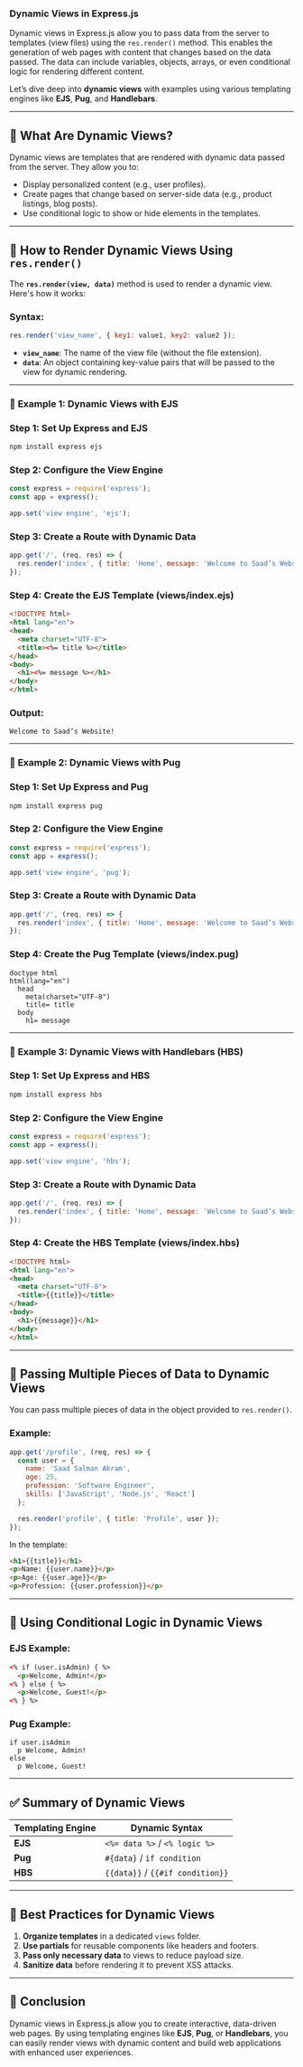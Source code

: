 ### **Dynamic Views in Express.js**  
Dynamic views in Express.js allow you to pass data from the server to templates (view files) using the `res.render()` method. This enables the generation of web pages with content that changes based on the data passed. The data can include variables, objects, arrays, or even conditional logic for rendering different content.

Let’s dive deep into **dynamic views** with examples using various templating engines like **EJS**, **Pug**, and **Handlebars**.

---

## 🧩 **What Are Dynamic Views?**  
Dynamic views are templates that are rendered with dynamic data passed from the server. They allow you to:

- Display personalized content (e.g., user profiles).
- Create pages that change based on server-side data (e.g., product listings, blog posts).
- Use conditional logic to show or hide elements in the templates.

---

## 🔧 **How to Render Dynamic Views Using `res.render()`**

The **`res.render(view, data)`** method is used to render a dynamic view. Here's how it works:

### **Syntax:**
```javascript
res.render('view_name', { key1: value1, key2: value2 });
```

- **`view_name`**: The name of the view file (without the file extension).
- **`data`**: An object containing key-value pairs that will be passed to the view for dynamic rendering.

---

### 📝 **Example 1: Dynamic Views with EJS**

### **Step 1: Set Up Express and EJS**
```bash
npm install express ejs
```

### **Step 2: Configure the View Engine**
```javascript
const express = require('express');
const app = express();

app.set('view engine', 'ejs');
```

### **Step 3: Create a Route with Dynamic Data**
```javascript
app.get('/', (req, res) => {
  res.render('index', { title: 'Home', message: 'Welcome to Saad’s Website!' });
});
```

### **Step 4: Create the EJS Template (views/index.ejs)**
```html
<!DOCTYPE html>
<html lang="en">
<head>
  <meta charset="UTF-8">
  <title><%= title %></title>
</head>
<body>
  <h1><%= message %></h1>
</body>
</html>
```

### **Output:**
```
Welcome to Saad’s Website!
```

---

### 📝 **Example 2: Dynamic Views with Pug**

### **Step 1: Set Up Express and Pug**
```bash
npm install express pug
```

### **Step 2: Configure the View Engine**
```javascript
const express = require('express');
const app = express();

app.set('view engine', 'pug');
```

### **Step 3: Create a Route with Dynamic Data**
```javascript
app.get('/', (req, res) => {
  res.render('index', { title: 'Home', message: 'Welcome to Saad’s Website!' });
});
```

### **Step 4: Create the Pug Template (views/index.pug)**
```pug
doctype html
html(lang="en")
  head
    meta(charset="UTF-8")
    title= title
  body
    h1= message
```

---

### 📝 **Example 3: Dynamic Views with Handlebars (HBS)**

### **Step 1: Set Up Express and HBS**
```bash
npm install express hbs
```

### **Step 2: Configure the View Engine**
```javascript
const express = require('express');
const app = express();

app.set('view engine', 'hbs');
```

### **Step 3: Create a Route with Dynamic Data**
```javascript
app.get('/', (req, res) => {
  res.render('index', { title: 'Home', message: 'Welcome to Saad’s Website!' });
});
```

### **Step 4: Create the HBS Template (views/index.hbs)**
```html
<!DOCTYPE html>
<html lang="en">
<head>
  <meta charset="UTF-8">
  <title>{{title}}</title>
</head>
<body>
  <h1>{{message}}</h1>
</body>
</html>
```

---

## 🎯 **Passing Multiple Pieces of Data to Dynamic Views**

You can pass multiple pieces of data in the object provided to `res.render()`.

### **Example:**
```javascript
app.get('/profile', (req, res) => {
  const user = {
    name: 'Saad Salman Akram',
    age: 25,
    profession: 'Software Engineer',
    skills: ['JavaScript', 'Node.js', 'React']
  };

  res.render('profile', { title: 'Profile', user });
});
```

In the template:
```html
<h1>{{title}}</h1>
<p>Name: {{user.name}}</p>
<p>Age: {{user.age}}</p>
<p>Profession: {{user.profession}}</p>
```

---

## 🧪 **Using Conditional Logic in Dynamic Views**

### **EJS Example:**
```html
<% if (user.isAdmin) { %>
  <p>Welcome, Admin!</p>
<% } else { %>
  <p>Welcome, Guest!</p>
<% } %>
```

### **Pug Example:**
```pug
if user.isAdmin
  p Welcome, Admin!
else
  p Welcome, Guest!
```

---

## ✅ **Summary of Dynamic Views**

| **Templating Engine** | **Dynamic Syntax**            |
|-----------------------|--------------------------------|
| **EJS**               | `<%= data %>` / `<% logic %>`  |
| **Pug**               | `#{data}` / `if condition`     |
| **HBS**               | `{{data}}` / `{{#if condition}}` |

---

## 🚀 **Best Practices for Dynamic Views**

1. **Organize templates** in a dedicated `views` folder.
2. **Use partials** for reusable components like headers and footers.
3. **Pass only necessary data** to views to reduce payload size.
4. **Sanitize data** before rendering it to prevent XSS attacks.

---

## 🎯 **Conclusion**

Dynamic views in Express.js allow you to create interactive, data-driven web pages. By using templating engines like **EJS**, **Pug**, or **Handlebars**, you can easily render views with dynamic content and build web applications with enhanced user experiences.